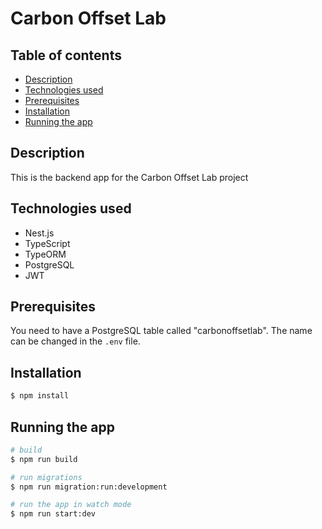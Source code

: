 # Carbon Offset Lab

## Table of contents

- [Description](#description)
- [Technologies used](#technologiesused)
- [Prerequisites](#prerequisites)
- [Installation](#installation)
- [Running the app](#runningtheapp)

## Description

This is the backend app for the Carbon Offset Lab project

## Technologies used

- Nest.js
- TypeScript
- TypeORM
- PostgreSQL
- JWT

## Prerequisites

You need to have a PostgreSQL table called "carbonoffsetlab". The name can be changed in the <code>.env</code> file.

## Installation

```bash
$ npm install
```

## Running the app

```bash
# build
$ npm run build

# run migrations
$ npm run migration:run:development

# run the app in watch mode
$ npm run start:dev
```
